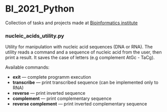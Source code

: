 # BI_2021_Python
Collection of tasks and projects made at [Bioinformatics institute](https://bioinf.me/en) 

### nucleic_acids_utility.py
Utility for manipulation with nucleic acid sequences (DNA or RNA). The utility reads a command and a sequence of nucleic acid from the user, then print a result. It saves the case of letters (e.g complement AtGc - TaCg).

Available commands:

- **exit** — complete programm execution 
- **transcribe** — print transcribed sequence (can be implemented only to RNA)
- **reverse** — print inverted sequence 
- **complement** — print complementary sequence
- **reverse complement** — print inverted complementary sequence
